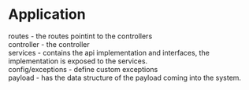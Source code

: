 # Application
routes - the routes pointint to the controllers
<br/>
controller - the controller
<br/>
services - contains the api implementation and interfaces, the implementation is exposed to the services.
<br/>
config/exceptions - define custom exceptions
<br/>
payload - has the data structure of the payload coming into the system.
<br/>
